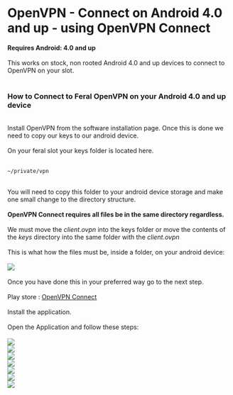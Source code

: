 <h1>OpenVPN - Connect on Android 4.0 and up - using OpenVPN Connect</h1>

        
<strong>Requires Android: 4.0 and up</strong><br>
<br>
This works on stock, non rooted Android 4.0 and up devices to connect to OpenVPN on your slot.<br>
<br>
<h3>How to Connect to Feral OpenVPN on your Android 4.0 and up device</h3><br>
Install OpenVPN from the software installation page. Once this is done we need to copy our keys to our android device.<br>
<br>
On your feral slot your keys folder is located here.<br>
<br>
<pre><code>~&#x2F;private&#x2F;vpn</code></pre><br>
You will need to copy this folder to your android device storage and make one small change to the directory structure.<br>
<br>
<strong>OpenVPN Connect requires all files be in the same directory regardless.</strong><br>
<br>
We must move the <em>client.ovpn</em> into the keys folder or move the contents of the <em>keys</em> directory into the same folder with the <em>client.ovpn</em><br>
<br>
This is what how the files must be, inside a folder, on your android device:<br>
<br>
<img src="https://raw.github.com/feralhosting/feralfilehosting/master/Feral Wiki/Other software/OpenVPN - Connect on Android 4.0 and up - using OpenVPN Connect/1.png"><br>
<br>
Once you have done this in your preferred way go to the next step.<br>
<br>
Play store : <a href="https://play.google.com/store/apps/details?id=net.openvpn.openvpn&#x26;feature=search_result&#x23;?t=W251bGwsMSwxLDEsIm5ldC5vcGVudnBuLm9wZW52cG4iXQ">OpenVPN Connect</a><br>
<br>
Install the application.<br>
<br>
Open the Application and follow these steps:<br>
<br>
<img src="https://raw.github.com/feralhosting/feralfilehosting/master/Feral Wiki/Other software/OpenVPN - Connect on Android 4.0 and up - using OpenVPN Connect/OpenVPN Connect 1.png"><br>
<img src="https://raw.github.com/feralhosting/feralfilehosting/master/Feral Wiki/Other software/OpenVPN - Connect on Android 4.0 and up - using OpenVPN Connect/OpenVPN Connect 2.png"><br>
<img src="https://raw.github.com/feralhosting/feralfilehosting/master/Feral Wiki/Other software/OpenVPN - Connect on Android 4.0 and up - using OpenVPN Connect/OpenVPN Connect 3.png"><br>
<img src="https://raw.github.com/feralhosting/feralfilehosting/master/Feral Wiki/Other software/OpenVPN - Connect on Android 4.0 and up - using OpenVPN Connect/OpenVPN Connect 4.png"><br>
<img src="https://raw.github.com/feralhosting/feralfilehosting/master/Feral Wiki/Other software/OpenVPN - Connect on Android 4.0 and up - using OpenVPN Connect/OpenVPN Connect 5.png"><br>
<img src="https://raw.github.com/feralhosting/feralfilehosting/master/Feral Wiki/Other software/OpenVPN - Connect on Android 4.0 and up - using OpenVPN Connect/OpenVPN Connect 6.png"><br>
<img src="https://raw.github.com/feralhosting/feralfilehosting/master/Feral Wiki/Other software/OpenVPN - Connect on Android 4.0 and up - using OpenVPN Connect/OpenVPN Connect 7.png"><br>
<br>
